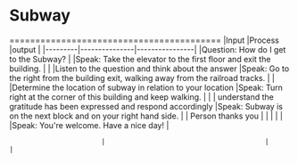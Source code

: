 # Subway
=========================================
|Input    |Process        |output          |
|---------|---------------|----------------|
|Question: How do I get to the Subway?         |               |Speak: Take the elevator to the first floor and exit the building. |
|         |Listen to the question and think about the answer               |Speak: Go to the right from the building exit, walking away from the railroad tracks. |
|         |Determine the location of subway in relation to your location               |Speak: Turn right at the corner of this building and keep walking. |
|         |    understand the gratitude has been expressed and respond accordingly
           |Speak: Subway is on the next block and on your right hand side. |
| Person thanks you        |               |                |
|         |               |Speak: You're welcome. Have a nice day!   |


                           |                                        |                                 |